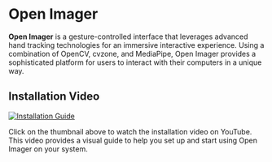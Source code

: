 # Open Imager

**Open Imager** is a gesture-controlled interface that leverages advanced hand tracking technologies for an immersive interactive experience. Using a combination of OpenCV, cvzone, and MediaPipe, Open Imager provides a sophisticated platform for users to interact with their computers in a unique way.

## Installation Video

[![Installation Guide](http://img.youtube.com/vi/your_video_id/0.jpg)](http://www.youtube.com/watch?v=your_video_id "Open Imager Installation Guide")

Click on the thumbnail above to watch the installation video on YouTube. This video provides a visual guide to help you set up and start using Open Imager on your system.

